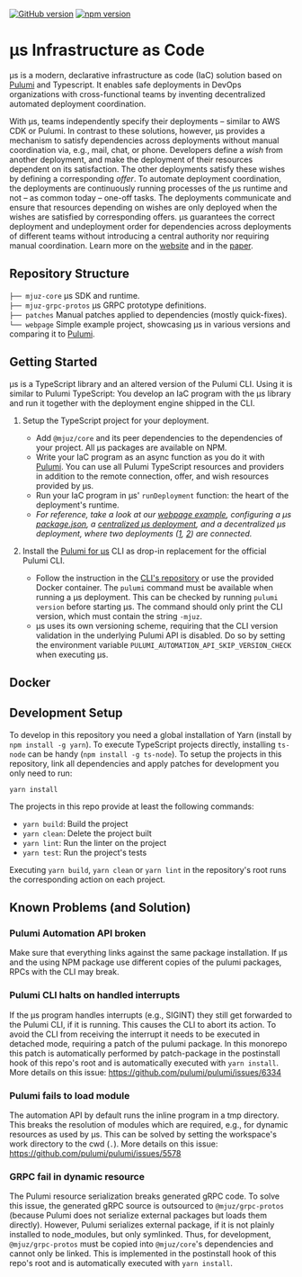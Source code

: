 [![GitHub version](https://badge.fury.io/gh/mjuz-iac%2Fmjuz.svg)](https://badge.fury.io/gh/mjuz-iac%2Fmjuz)
[![npm version](https://badge.fury.io/js/%40mjuz%2Fcore.svg)](https://badge.fury.io/js/%40mjuz%2Fcore)

# µs Infrastructure as Code

µs is a modern, declarative infrastructure as code (IaC) solution based on [Pulumi](https://pulumi.com) and Typescript.
It enables safe deployments in DevOps organizations with cross-functional teams
by inventing decentralized automated deployment coordination.

With µs, teams independently specify their deployments – similar to AWS CDK or Pulumi.
In contrast to these solutions, however,
µs provides a mechanism to satisfy dependencies across deployments
without manual coordination via, e.g., mail, chat, or phone.
Developers define a *wish* from another deployment,
and make the deployment of their resources dependent on its satisfaction.
The other deployments satisfy these wishes
by defining a corresponding *offer*.
To automate deployment coordination,
the deployments are continuously running processes of the  µs runtime and not – as common today – one-off tasks.
The deployments communicate and ensure that resources depending on wishes are
only deployed when the wishes are satisfied by corresponding offers.
µs guarantees the correct deployment and undeployment order
for dependencies across deployments of different teams without introducing a central authority
nor requiring  manual coordination.
Learn more on the [website](https://mjuz.rocks) and in the [paper](https://mjuz.rocks/assets/pdf/papers/2021_Automating-Serverless-Deployments-for-DevOps-Organizations.pdf).

## Repository Structure

`├── mjuz-core` µs SDK and runtime.\
`├── mjuz-grpc-protos` µs GRPC prototype definitions.\
`├── patches` Manual patches applied to dependencies (mostly quick-fixes).\
`└── webpage` Simple example project, showcasing µs in various versions and comparing it to [Pulumi](https://pulumi.com).

## Getting Started

µs is a TypeScript library and an altered version of the Pulumi CLI.
Using it is similar to Pulumi TypeScript:
You develop an IaC program with the µs library and run it together with the deployment engine shipped in the CLI.

1. Setup the TypeScript project for your deployment.
	
	* Add `@mjuz/core` and its peer dependencies to the dependencies of your project.
	  All µs packages are available on NPM.
	* Write your IaC program as an async function as you do it with [Pulumi](https://pulumi.com). 
	  You can use all Pulumi TypeScript resources and providers in addition to the remote connection, offer,
	  and wish resources provided by µs.
	* Run your IaC program in µs' `runDeployment` function: the heart of the deployment's runtime.
	* *For reference, take a look at our [webpage example](webpage),
	  configuring a µs [package.json](webpage/package.json),
	  a [centralized µs deployment](webpage/src/central-mjuz/index.ts),
	  and a decentralized µs deployment,
	  where two deployments ([1](webpage/src/decentral-mjuz/bucket/index.ts), [2](webpage/src/decentral-mjuz/content/index.ts)) are connected.*
	
2. Install the [Pulumi for µs](https://github.com/mjuz-iac/pulumi) CLI as drop-in replacement for the official Pulumi CLI.

	* Follow the instruction in the [CLI's repository](https://github.com/mjuz-iac/pulumi)
	  or use the provided Docker container. The `pulumi` command must be available when running a µs deployment.
	  This can be checked by running `pulumi version` before starting µs. The command should only print the CLI version,
	  which must contain the string `-mjuz`.
	* µs uses its own versioning scheme, requiring that the CLI version validation in the underlying Pulumi API
	  is disabled. Do so by setting the environment variable `PULUMI_AUTOMATION_API_SKIP_VERSION_CHECK` when
	  executing µs.
	
## Docker

## Development Setup

To develop in this repository you need a global installation of Yarn (install by `npm install -g yarn`).
To execute TypeScript projects directly, installing `ts-node` can be handy (`npm install -g ts-node`).
To setup the projects in this repository, link all dependencies and apply patches for development
you only need to run:

```
yarn install
```

The projects in this repo provide at least the following commands:

* `yarn build`: Build the project
* `yarn clean`: Delete the project built
* `yarn lint`: Run the linter on the project
* `yarn test`: Run the project's tests

Executing `yarn build`, `yarn clean` or `yarn lint` in the repository's root
runs the corresponding action on each project.

## Known Problems (and Solution)

### Pulumi Automation API broken

Make sure that everything links against the same package installation. If µs and the using NPM package use different copies of the pulumi packages, RPCs with the CLI may break.

### Pulumi CLI halts on handled interrupts

If the µs program handles interrupts (e.g., SIGINT) they still get forwarded to the Pulumi CLI, if it is running.
This causes the CLI to abort its action.
To avoid the CLI from receiving the interrupt it needs to be executed in detached mode, requiring a patch of the pulumi package.
In this monorepo this patch is automatically performed by patch-package in the postinstall hook of this repo's root and is automatically executed with `yarn install`.
More details on this issue: https://github.com/pulumi/pulumi/issues/6334

### Pulumi fails to load module

The automation API by default runs the inline program in a tmp directory.
This breaks the resolution of modules which are required, e.g., for dynamic resources as used by µs.
This can be solved by setting the workspace's work directory to the cwd (`.`).
More details on this issue: https://github.com/pulumi/pulumi/issues/5578

### GRPC fail in dynamic resource

The Pulumi resource serialization breaks generated gRPC code.
To solve this issue, the generated gRPC source is outsourced to `@mjuz/grpc-protos`
(because Pulumi does not serialize external packages but loads them directly).
However, Pulumi serializes external package, if it is not plainly installed to node_modules, but only symlinked.
Thus, for development, `@mjuz/grpc-protos` must be copied into `@mjuz/core`'s dependencies and cannot only be linked.
This is implemented in the postinstall hook of this repo's root and is automatically executed with `yarn install`.
